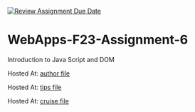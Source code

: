 [![Review Assignment Due Date](https://classroom.github.com/assets/deadline-readme-button-24ddc0f5d75046c5622901739e7c5dd533143b0c8e959d652212380cedb1ea36.svg)](https://classroom.github.com/a/b9NC0g7h)
# WebApps-F23-Assignment-6
Introduction to Java Script and DOM

Hosted At: [author file](https://44-563-webapps-f23.github.io/44563-webapps-f23-assignment6-Srinadh1998-hub/author.html)

Hosted At: [tips file](https://44-563-webapps-f23.github.io/44563-webapps-f23-assignment6-Srinadh1998-hub/name-tips.html)

Hosted At: [cruise file](https://44-563-webapps-f23.github.io/44563-webapps-f23-assignment6-Srinadh1998-hub/cruise.html)



